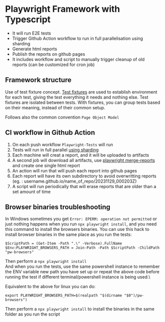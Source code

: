 # Playwright Framework with Typescript

- It will run E2E tests 
- Trigger Github Action workflow to run in full parallelisation using sharding 
- Generate html reports
- Publish the reports on github pages
- It includes workflow and script to manually trigger cleanup of old reports (can be customized for cron job)

## Framework structure

Use of test fixture concept. [Test fixtures](https://playwright.dev/docs/test-fixtures#introduction) are used to establish environment for each test, giving the test everything it needs and nothing else. Test fixtures are isolated between tests. With fixtures, you can group tests based on their meaning, instead of their common setup.

Follows also the common convention `Page Object Model`

## CI workflow in Github Action

1. On each push workflow `Playwright-Tests` will run
2. Tests will run in full parallel [using sharding](https://playwright.dev/docs/test-sharding)
3. Each machine will creat a report, and it will be uploaded to artifacts
4. A second job will download all artifacts, use [playwright merge-reports](https://playwright.dev/docs/test-sharding#merging-reports-from-multiple-shards) and create one single html report
5. An action will run that will push each report into github pages
6. Each report will have its own subdirectory to avoid overwritting reports (eg. : username.github.io/name_of_repo/20231129_000203Z)
7. A script will run periodically that will erase reports that are older than a set amount of time

## Browser binaries troubleshooting 

In Windows sometimes you get `Error: EPERM: operation not permitted` or just nothing happens when you run `npx playwright install`, and you need this command to install the browsers binaries. You can use this hack to install browser binaries in the same place as you run the tests:
```
$ScriptPath = (Get-Item -Path ".\" -Verbose).FullName
$Env:PLAYWRIGHT_BROWSERS_PATH = Join-Path -Path $ScriptPath -ChildPath "pw-browsers"
```

Then perform a `npx playwright install`\
And when you run the tests, use the same powershell instance to remember the ENV variable new path you have set up or repeat the above code before running the test if different terminal/powershell instance is being used.\

Equivalent to the above for linux you can do:
```
export PLAYWRIGHT_BROWSERS_PATH=$(realpath "$(dirname "$0")/pw-browsers")
```
Then perform a `npx playwright install` to install the binaries in the same folder as you run the script